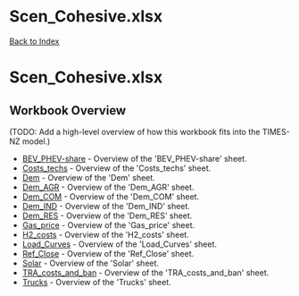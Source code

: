 # Scen_Cohesive.xlsx

[Back to Index](../../README.md)

# Scen_Cohesive.xlsx

## Workbook Overview

(TODO: Add a high-level overview of how this workbook fits into the TIMES-NZ model.)

- [BEV_PHEV-share](BEV_PHEV-share.md) - Overview of the 'BEV_PHEV-share' sheet.
- [Costs_techs](Costs_techs.md) - Overview of the 'Costs_techs' sheet.
- [Dem](Dem.md) - Overview of the 'Dem' sheet.
- [Dem_AGR](Dem_AGR.md) - Overview of the 'Dem_AGR' sheet.
- [Dem_COM](Dem_COM.md) - Overview of the 'Dem_COM' sheet.
- [Dem_IND](Dem_IND.md) - Overview of the 'Dem_IND' sheet.
- [Dem_RES](Dem_RES.md) - Overview of the 'Dem_RES' sheet.
- [Gas_price](Gas_price.md) - Overview of the 'Gas_price' sheet.
- [H2_costs](H2_costs.md) - Overview of the 'H2_costs' sheet.
- [Load_Curves](Load_Curves.md) - Overview of the 'Load_Curves' sheet.
- [Ref_Close](Ref_Close.md) - Overview of the 'Ref_Close' sheet.
- [Solar](Solar.md) - Overview of the 'Solar' sheet.
- [TRA_costs_and_ban](TRA_costs_and_ban.md) - Overview of the 'TRA_costs_and_ban' sheet.
- [Trucks](Trucks.md) - Overview of the 'Trucks' sheet.
